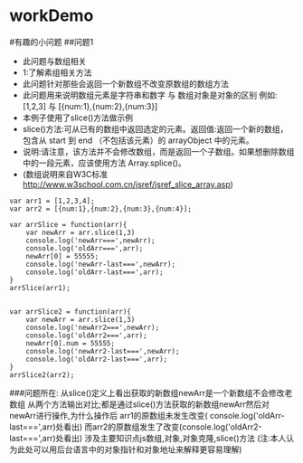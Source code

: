# workDemo

 #有趣的小问题
   ##问题1

 * 此问题与数组相关 
 * 1:了解素组相关方法
 * 此问题针对那些会返回一个新数组不改变原数组的数组方法
 * 此问题用来说明数组元素是字符串和数字 与 数组对象是对象的区别 例如:[1,2,3] 与 [{num:1},{num:2},{num:3}]
 * 本例子使用了slice()方法做示例
 * slice()方法:可从已有的数组中返回选定的元素。返回值:返回一个新的数组，包含从 start 到 end （不包括该元素）的 arrayObject 中的元素。
 * 说明:请注意，该方法并不会修改数组，而是返回一个子数组。如果想删除数组中的一段元素，应该使用方法 Array.splice()。
 * (数组说明来自W3C标准  http://www.w3school.com.cn/jsref/jsref_slice_array.asp)

```
var arr1 = [1,2,3,4];
var arr2 = [{num:1},{num:2},{num:3},{num:4}];

var arrSlice = function(arr){
    var newArr = arr.slice(1,3)
    console.log('newArr===',newArr);
    console.log('oldArr===',arr);
    newArr[0] = 55555;
    console.log('newArr-last===',newArr);
    console.log('oldArr-last===',arr);
}
arrSlice(arr1);


var arrSlice2 = function(arr){
    var newArr = arr.slice(1,3)
    console.log('newArr2===',newArr);
    console.log('oldArr2===',arr);
    newArr[0].num = 55555;
    console.log('newArr2-last===',newArr);
    console.log('oldArr2-last===',arr);
}
arrSlice2(arr2);
```
  ###问题所在:
  从slice()定义上看出获取的新数组newArr是一个新数组不会修改老数组
  从两个方法输出对比;都是通过slice()方法获取的新数组newArr然后对newArr进行操作,为什么操作后
  arr1的原数组未发生改变( console.log('oldArr-last===',arr)处看出)
  而arr2的原数组发生了改变(console.log('oldArr2-last===',arr)处看出)
  涉及主要知识点js数组,对象,对象克隆,slice()方法  (注:本人认为此处可以用后台语言中的对象指针和对象地址来解释更容易理解)
